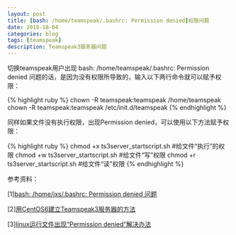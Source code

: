 ```yaml
---
layout: post
title: [bash: /home/teamspeak/.bashrc: Permission denied]权限问题
date: 2018-10-04
categories: blog
tags: [teamspeak]
description: Teamspeak3服务器问题
---
```


切换teamspeak用户出现 bash: /home/teamspeak/.bashrc: Permission denied 问题的话，是因为没有权限所导致的，输入以下两行命令就可以赋予权限：

{% highlight ruby %}
chown -R teamspeak:teamspeak /home/teamspeak
chown -R teamspeak:teamspeak /etc/init.d/teamspeak
{% endhighlight %}

同样如果文件没有执行权限，出现Permission denied，可以使用以下方法赋予权限：

{% highlight ruby %}
chmod +x ts3server_startscript.sh #给文件“执行”的权限
chmod +w ts3server_startscript.sh #给文件“写”权限
chmod +r ts3server_startscript.sh #给文件“读”权限
{% endhighlight %}

参考资料：

[1][bash: /home/jxs/.bashrc: Permission denied 问题](http://bbs.chinaunix.net/thread-2199620-1-1.html)

[2][用CentOS6建立Teamspeak3服务器的方法](http://r6s.site/blog/2018/10/04/teamspeak-server-centos6/)

[3][linux运行文件出现“Permission denied”解决办法](https://www.fujieace.com/linux/permission-denied.html)